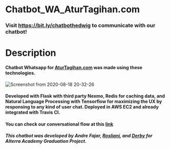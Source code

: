 # Chatbot_WA_AturTagihan.com
### Visit https://bit.ly/chatbothedwig to communicate with our chatbot!

# Description
#### Chatbot Whatsapp for [AturTagihan.com](https://aturtagihan.com) was made using these technologies. 
![Screenshot from 2020-08-18 20-32-26](https://user-images.githubusercontent.com/62334294/90519695-93d66e80-e192-11ea-86ad-6a712964cdce.png)
#### Developed with Flask with third party Nexmo, Redis for caching data, and Natural Language Processing with Tensorflow for maximizing the UX by responsing to any kind of user chat. Deployed in AWS EC2 and already integrated with Travis CI. 

#### You can check our conversational flow at this [link](https://whimsical.com/9fMpvhAX2RkEG1m5kA383V)




##### This chatbot was developed by Andre Fajar, [Rosliani](https://github.com/roslianiwp), and [Derby](https://github.com/derbyps) for Alterra Academy Graduation Project. 


